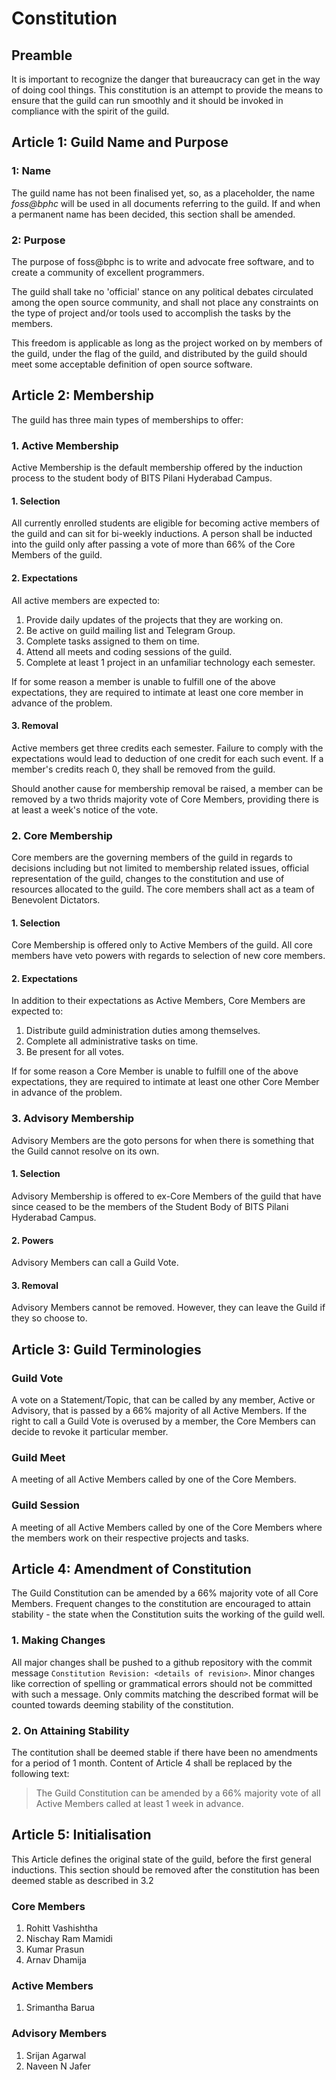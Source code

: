 # Constitution

## Preamble

It is important to recognize the danger that bureaucracy can get in the way of doing cool things. This constitution is an attempt to provide the means to ensure that the guild can run smoothly and it should be invoked in compliance with the spirit of the guild.

## Article 1: Guild Name and Purpose

### 1: Name

The guild name has not been finalised yet, so, as a placeholder, the name *foss@bphc* will be used in all documents referring to the guild. If and when a permanent name has been decided, this section shall be amended.

### 2: Purpose

The purpose of foss@bphc is to write and advocate free software, and to create a community of excellent programmers.

The guild shall take no 'official' stance on any political debates circulated among the open source community, and shall not place any constraints on the type of project and/or tools used to accomplish the tasks by the members. 

This freedom is applicable as long as the project worked on by members of the guild, under the flag of the guild, and distributed by the guild should meet some acceptable definition of open source software.

## Article 2: Membership

The guild has three main types of memberships to offer:

### 1. Active Membership

Active Membership is the default membership offered by the induction process to the student body of BITS Pilani Hyderabad Campus.

#### 1. Selection

All currently enrolled students are eligible for becoming active members of the guild and can sit for bi-weekly inductions. A person shall be inducted into the guild only after passing a vote of more than 66% of the Core Members of the guild.

#### 2. Expectations

All active members are expected to:

1. Provide daily updates of the projects that they are working on.
2. Be active on guild mailing list and Telegram Group.
3. Complete tasks assigned to them on time.
4. Attend all meets and coding sessions of the guild.
5. Complete at least 1 project in an unfamiliar technology each semester.

If for some reason a member is unable to fulfill one of the above expectations, they are required to intimate at least one core member in advance of the problem.

#### 3. Removal

Active members get three credits each semester. Failure to comply with the expectations would lead to deduction of one credit for each such event. If a member's credits reach 0, they shall be removed from the guild.

Should another cause for membership removal be raised, a member can be removed by a two thrids majority vote of Core Members, providing there is at least a week's notice of the vote.

### 2. Core Membership

Core members are the governing members of the guild in regards to decisions including but not limited to membership related issues, official representation of the guild, changes to the constitution and use of resources allocated to the guild. The core members shall act as a team of Benevolent Dictators.

#### 1. Selection

Core Membership is offered only to Active Members of the guild. All core members have veto powers with regards to selection of new core members.

#### 2. Expectations

In addition to their expectations as Active Members, Core Members are expected to:

1. Distribute guild administration duties among themselves.
2. Complete all administrative tasks on time.
3. Be present for all votes.

If for some reason a Core Member is unable to fulfill one of the above expectations, they are required to intimate at least one other Core Member in advance of the problem.

### 3. Advisory Membership

Advisory Members are the goto persons for when there is something that the Guild cannot resolve on its own.

#### 1. Selection

Advisory Membership is offered to ex-Core Members of the guild that have since ceased to be the members of the Student Body of BITS Pilani Hyderabad Campus.

#### 2. Powers

Advisory Members can call a Guild Vote.

#### 3. Removal

Advisory Members cannot be removed. However, they can leave the Guild if they so choose to.

## Article 3: Guild Terminologies

### Guild Vote

A vote on a Statement/Topic, that can be called by any member, Active or Advisory, that is passed by a 66% majority of all Active Members. If the right to call a Guild Vote is overused by a member, the Core Members can decide to revoke it particular member.

### Guild Meet

A meeting of all Active Members called by one of the Core Members.

### Guild Session

A meeting of all Active Members called by one of the Core Members where the members work on their respective projects and tasks.

## Article 4: Amendment of Constitution

The Guild Constitution can be amended by a 66% majority vote of all Core Members. Frequent changes to the constitution are encouraged to attain stability - the state when the Constitution suits the working of the guild well. 

### 1. Making Changes

All major changes shall be pushed to a github repository with the commit message `Constitution Revision: <details of revision>`. Minor changes like correction of spelling or grammatical errors should not be committed with such a message. Only commits matching the described format will be counted towards deeming stability of the constitution.

### 2. On Attaining Stability

The contitution shall be deemed stable if there have been no amendments for a period of 1 month. Content of Article 4 shall be replaced by the following text:

> The Guild Constitution can be amended by a 66% majority vote of all Active Members called at least 1 week in advance.

## Article 5: Initialisation

This Article defines the original state of the guild, before the first general inductions. This section should be removed after the constitution has been deemed stable as described in 3.2

### Core Members

1. Rohitt Vashishtha
2. Nischay Ram Mamidi
3. Kumar Prasun
4. Arnav Dhamija

### Active Members

1. Srimantha Barua

### Advisory Members

1. Srijan Agarwal
2. Naveen N Jafer
